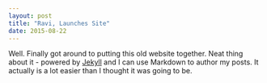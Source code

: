 ```yaml
---
layout: post
title: "Ravi, Launches Site"
date: 2015-08-22
---
```



Well. Finally got around to putting this old website together. Neat thing about it - powered by [Jekyll](http://jekyllrb.com) and I can use Markdown to author my posts. It actually is a lot easier than I thought it was going to be.
